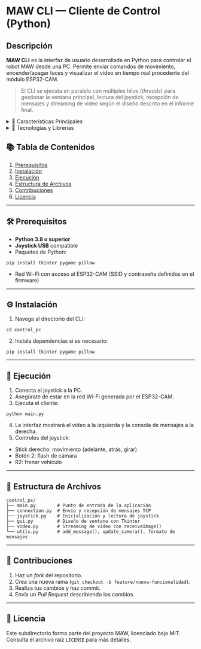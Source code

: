 <h1>MAW CLI — Cliente de Control (Python)</h1>

<h2>Descripción</h2>
<p><strong>MAW CLI</strong> es la interfaz de usuario desarrollada en Python para controlar el robot MAW desde una PC. Permite enviar comandos de movimiento, encender/apagar luces y visualizar el video en tiempo real procedente del módulo ESP32-CAM.</p>
<blockquote>El CLI se ejecuta en paralelo con múltiples hilos (<em>threads</em>) para gestionar la ventana principal, lectura del joystick, recepción de mensajes y streaming de video según el diseño descrito en el informe final.</blockquote>

<details>
  <summary>📝 Características Principales</summary>
  <ul>
    <li>Interfaz gráfica con <code>Tkinter</code> para video y consola de mensajes</li>
    <li>Lectura de joystick mediante <code>pygame</code></li>
    <li>Arquitectura de 4 <em>threads</em> para concurrencia: GUI, joystick, conexión, y video</li>
  </ul>
</details>

<details>
  <summary>🚁️ Tecnologías y Librerías</summary>
  <ul>
    <li><strong>Python 3.x</strong></li>
    <li><strong>Tkinter</strong> — Interfaz gráfica de la ventana principal</li>
    <li><strong>Pillow (PIL)</strong> — Procesamiento de imágenes</li>
    <li><strong>Pygame</strong> — Lectura de joystick</li>
    <li><strong>Threading</strong> — Ejecución concurrente</li>
    <li><strong>Socket/TCP</strong> — Comunicación con ESP32-CAM</li>
  </ul>
</details>

<h2>📚 Tabla de Contenidos</h2>
<ol>
  <li><a href="#prerequisitos">Prerequisitos</a></li>
  <li><a href="#instalacion">Instalación</a></li>
  <li><a href="#ejecucion">Ejecución</a></li>
  <li><a href="#estructura-de-archivos">Estructura de Archivos</a></li>
  <li><a href="#contribuciones">Contribuciones</a></li>
  <li><a href="#licencia">Licencia</a></li>
</ol>
<hr>

<h2 id="prerequisitos">🛠️ Prerequisitos</h2>
<ul>
  <li><strong>Python 3.8 o superior</strong></li>
  <li><strong>Joystick USB</strong> compatible</li>
  <li>Paquetes de Python:</li>
</ul>
<pre><code>pip install tkinter pygame pillow
</code></pre>
<ul>
  <li>Red Wi-Fi con acceso al ESP32-CAM (SSID y contraseña definidos en el firmware)</li>
</ul>
<hr>

<h2 id="instalacion">⚙️ Instalación</h2>
<ol>
  <li>Navega al directorio del CLI:</li>
</ol>
<pre><code>cd control_pc
</code></pre>
<ol start="2">
  <li>Instala dependencias si es necesario:</li>
</ol>
<pre><code>pip install tkinter pygame pillow
</code></pre>
<hr>

<h2 id="ejecucion">🚀 Ejecución</h2>
<ol>
  <li>Conecta el joystick a la PC.</li>
  <li>Asegúrate de estar en la red Wi-Fi generada por el ESP32-CAM.</li>
  <li>Ejecuta el cliente:</li>
</ol>
<pre><code>python main.py
</code></pre>
<ol start="4">
  <li>La interfaz mostrará el video a la izquierda y la consola de mensajes a la derecha.</li>
  <li>Controles del joystick:</li>
</ol>
<ul>
  <li>Stick derecho: movimiento (adelante, atrás, girar)</li>
  <li>Botón 2: flash de cámara</li>
  <li>R2: frenar vehículo</li>
</ul>
<hr>

<h2 id="estructura-de-archivos">📂 Estructura de Archivos</h2>
<pre><code>control_pc/
├── main.py        # Punto de entrada de la aplicación
├── connection.py  # Envío y recepción de mensajes TCP
├── joystick.py    # Inicialización y lectura de joystick
├── gui.py         # Diseño de ventana con Tkinter
├── video.py       # Streaming de video con receiveImage()
└── utils.py       # add_message(), update_camera(), formato de mensajes
</code></pre>
<hr>

<h2 id="contribuciones">🤝 Contribuciones</h2>
<ol>
  <li>Haz un <em>fork</em> del repositorio.</li>
  <li>Crea una nueva rama (<code>git checkout -b feature/nueva-funcionalidad</code>).</li>
  <li>Realiza tus cambios y haz commit.</li>
  <li>Envía un <em>Pull Request</em> describiendo los cambios.</li>
</ol>
<hr>

<h2 id="licencia">📄 Licencia</h2>
<p>Este subdirectorio forma parte del proyecto MAW, licenciado bajo MIT. Consulta el archivo raíz <code>LICENSE</code> para más detalles.</p>
